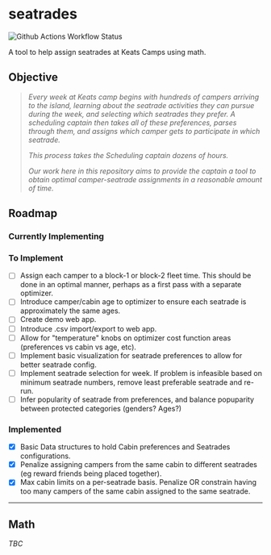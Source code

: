 # seatrades

![Github Actions Workflow Status](https://github.com/gavingro/seatrades/actions/workflows/ci.yaml/badge.svg)

A tool to help assign seatrades at Keats Camps using math.

## Objective

> *Every week at Keats camp begins with hundreds of campers arriving to the island, learning about the seatrade activities they can pursue during the week, and selecting which seatrades they prefer. A scheduling captain then takes all of these preferences, parses through them, and assigns which camper gets to participate in which seatrade.*
>
> *This process takes the Scheduling captain dozens of hours.*
>
> *Our work here in this repository aims to provide the captain a tool to obtain optimal camper-seatrade assignments in a reasonable amount of time.*

## Roadmap

### Currently Implementing

### To Implement

- [ ] Assign each camper to a block-1 or block-2 fleet time. This should be done in an optimal manner, perhaps as a first pass with a separate optimizer.
- [ ] Introduce camper/cabin age to optimizer to ensure each seatrade is approximately the same ages.
- [ ] Create demo web app.
- [ ] Introduce .csv import/export to web app.
- [ ] Allow for "temperature" knobs on optimizer cost function areas (preferences vs cabin vs age, etc).
- [ ] Implement basic visualization for seatrade preferences to allow for better seatrade config.
- [ ] Implement seatrade selection for week. If problem is infeasible based on minimum seatrade numbers, remove least preferable seatrade and re-run.
- [ ] Infer popularity of seatrade from preferences, and balance popuparity between protected categories (genders? Ages?)

### Implemented

- [x] Basic Data structures to hold Cabin preferences and Seatrades configurations.
- [x] Penalize assigning campers from the same cabin to different seatrades (eg reward friends being placed together).
- [x] Max cabin limits on a per-seatrade basis. Penalize OR constrain having too many campers of the same cabin assigned to the same seatrade.

---

## Math

*TBC*
